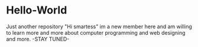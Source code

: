 # Hello-World
Just another repository
"Hi smartess"
im a new member here and am willing to learn more and more about computer programming and web designing and more.
-STAY TUNED-
